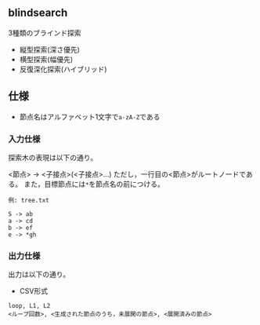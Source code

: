 ## blindsearch

3種類のブラインド探索

- 縦型探索(深さ優先)
- 横型探索(幅優先)
- 反復深化探索(ハイブリッド)

## 仕様

- 節点名はアルファベット1文字で`a-zA-Z`である

### 入力仕様
探索木の表現は以下の通り。

<節点> -> <子接点>(<子接点>...)
ただし，一行目の<節点>がルートノードである。
また，目標節点には`*`を節点名の前につける。

```
例: tree.txt

S -> ab
a -> cd
b -> ef
e -> *gh
```

### 出力仕様
出力は以下の通り。

- CSV形式
```
loop, L1, L2
<ループ回数>, <生成された節点のうち，未展開の節点>, <展開済みの節点>
```
